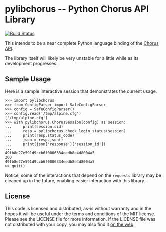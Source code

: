 # pylibchorus -- Python Chorus API Library #

[![Build Status](https://travis-ci.org/kennyballou/pylibchorus.svg)](https://travis-ci.org/kennyballou/pylibchorus)

This intends to be a near complete Python language binding of the
[Chorus API][1].

The library itself will likely be very unstable for a little while as
its development progresses.

## Sample Usage ##

Here is a sample interactive session that demonstrates the current
usage.

    >>> import pylibchorus
    >>> from ConfigParser import SafeConfigParser
    >>> config = SafeConfigParser()
    >>> config.read('/tmp/alpine.cfg')
    ['/tmp/alpine.cfg']
    >>> with pylibchorus.ChorusSession(config) as session:
    ...     print(session.sid)
    ...     resp = pylibchorus.check_login_status(session)
    ...     print(resp.status_code)
    ...     json = resp.json()
    ...     print(json['response']['session_id'])
    ...
    49fb8e27e591d9ccb6f0006334eedb8e4d8004a5
    200
    49fb8e27e591d9ccb6f0006334eedb8e4d8004a5
    >> quit()

Notice, some of the interactions that depend on the `requests`
library may be cleaned up in the future, enabling easier interaction
with this library.

## License ##

This code is licensed and distributed, as-is without warranty and in
the hopes it will be useful under the terms and conditions of the MIT
license. Please see the LICENSE file for more information. If the
LICENSE file was not distributed with your copy, you may also find it
[on the web][2].

[1]: https://github.com/chorus/chorus

[2]: http://opensource.org/licenses/MIT

<!--- vim: colorcolumn=70:textwidth=69:
-->
